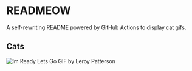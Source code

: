 # READMEOW

A self-rewriting README powered by GitHub Actions to display cat gifs.

## Cats

![Im Ready Lets Go GIF by Leroy Patterson](https://media4.giphy.com/media/CjmvTCZf2U3p09Cn0h/200.gif?cid=9acd02dacgk8wchb19e67bdh39zkxxnp7yarckq8myykj92i&ep=v1_gifs_search&rid=200.gif&ct=g)
